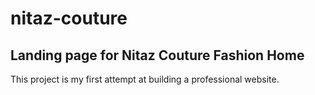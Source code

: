 # nitaz-couture

## Landing page for Nitaz Couture Fashion Home

This project is my first attempt at building a professional website.

